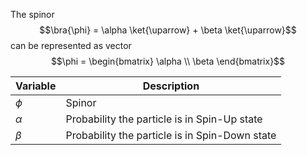 
The spinor
$$\bra{\phi} = \alpha \ket{\uparrow} + \beta \ket{\uparrow}$$
can be represented as vector
$$\phi = \begin{bmatrix} \alpha \\ \beta \end{bmatrix}$$

| Variable | Description                                    |
| -------- | ---------------------------------------------- |
| $\phi$   | Spinor                                         |
| $\alpha$ | Probability the particle is in Spin-Up state   |
| $\beta$  | Probability the particle is in Spin-Down state |
